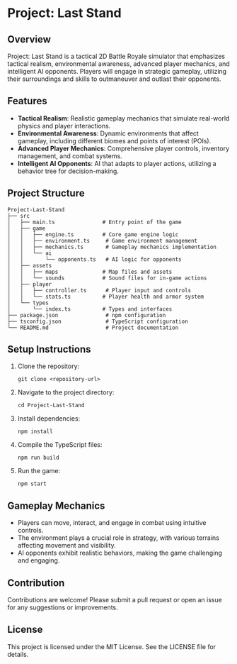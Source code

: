 # Project: Last Stand

## Overview
Project: Last Stand is a tactical 2D Battle Royale simulator that emphasizes tactical realism, environmental awareness, advanced player mechanics, and intelligent AI opponents. Players will engage in strategic gameplay, utilizing their surroundings and skills to outmaneuver and outlast their opponents.

## Features
- **Tactical Realism**: Realistic gameplay mechanics that simulate real-world physics and player interactions.
- **Environmental Awareness**: Dynamic environments that affect gameplay, including different biomes and points of interest (POIs).
- **Advanced Player Mechanics**: Comprehensive player controls, inventory management, and combat systems.
- **Intelligent AI Opponents**: AI that adapts to player actions, utilizing a behavior tree for decision-making.

## Project Structure
```
Project-Last-Stand
├── src
│   ├── main.ts               # Entry point of the game
│   ├── game
│   │   ├── engine.ts         # Core game engine logic
│   │   ├── environment.ts     # Game environment management
│   │   ├── mechanics.ts       # Gameplay mechanics implementation
│   │   └── ai
│   │       └── opponents.ts   # AI logic for opponents
│   ├── assets
│   │   ├── maps              # Map files and assets
│   │   └── sounds            # Sound files for in-game actions
│   ├── player
│   │   ├── controller.ts      # Player input and controls
│   │   └── stats.ts          # Player health and armor system
│   └── types
│       └── index.ts          # Types and interfaces
├── package.json               # npm configuration
├── tsconfig.json              # TypeScript configuration
└── README.md                  # Project documentation
```

## Setup Instructions
1. Clone the repository:
   ```
   git clone <repository-url>
   ```
2. Navigate to the project directory:
   ```
   cd Project-Last-Stand
   ```
3. Install dependencies:
   ```
   npm install
   ```
4. Compile the TypeScript files:
   ```
   npm run build
   ```
5. Run the game:
   ```
   npm start
   ```

## Gameplay Mechanics
- Players can move, interact, and engage in combat using intuitive controls.
- The environment plays a crucial role in strategy, with various terrains affecting movement and visibility.
- AI opponents exhibit realistic behaviors, making the game challenging and engaging.

## Contribution
Contributions are welcome! Please submit a pull request or open an issue for any suggestions or improvements. 

## License
This project is licensed under the MIT License. See the LICENSE file for details.